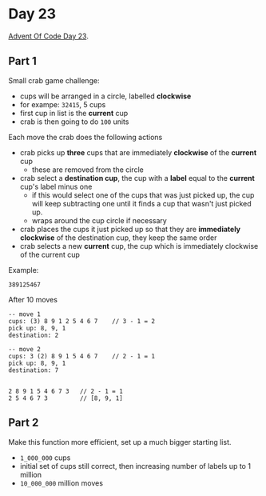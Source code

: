 # Day 23

[Advent Of Code Day 23](https://adventofcode.com/2020/day/23).

## Part 1

Small crab game challenge:

* cups will be arranged in a circle, labelled **clockwise**
* for exampe: `32415`, 5 cups
* first cup in list is the **current** cup
* crab is then going to do `100` units

Each move the crab does the following actions

* crab picks up **three** cups that are immediately **clockwise** of the **current** cup
  * these are removed from the circle
* crab select a **destination cup**, the cup with a **label** equal to the **current** cup's label minus one
  * if this would select one of the cups that was just picked up, the cup will keep subtracting one until it finds a cup that wasn't just picked up.
  * wraps around the cup circle if necessary
* crab places the cups it just picked up so that they are **immediately clockwise** of the destination cup, they keep the same order
* crab selects a new **current** cup, the cup which is immediately clockwise of the current cup

Example:

```
389125467
```

After 10 moves

```
-- move 1
cups: (3) 8 9 1 2 5 4 6 7    // 3 - 1 = 2
pick up: 8, 9, 1
destination: 2

-- move 2
cups: 3 (2) 8 9 1 5 4 6 7    // 2 - 1 = 1
pick up: 8, 9, 1
destination: 7


2 8 9 1 5 4 6 7 3   // 2 - 1 = 1
2 5 4 6 7 3         // [8, 9, 1]

```

## Part 2

Make this function more efficient, set up a much bigger starting list.

* `1_000_000` cups
* initial set of cups still correct, then increasing number of labels up to 1 million
* `10_000_000` million moves
